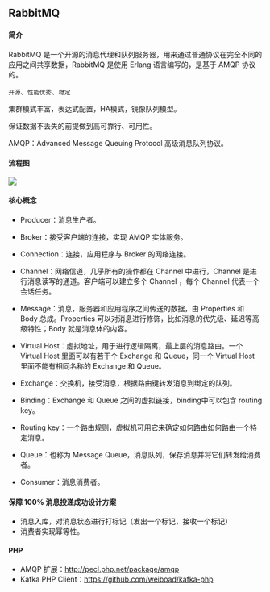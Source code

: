 ## RabbitMQ

#### 简介

RabbitMQ 是一个开源的消息代理和队列服务器，用来通过普通协议在完全不同的应用之间共享数据，RabbitMQ 是使用 Erlang 语言编写的，是基于 AMQP 协议的。

`开源`、`性能优秀`、`稳定`

集群模式丰富，表达式配置，HA模式，镜像队列模型。

保证数据不丢失的前提做到高可靠行、可用性。

AMQP：Advanced Message Queuing Protocol 高级消息队列协议。

#### 流程图

![](https://github.com/xinliangnote/PHP/blob/master/images/rabbitMQ.jpg)

#### 核心概念

- Producer：消息生产者。

- Broker：接受客户端的连接，实现 AMQP 实体服务。
- Connection：连接，应用程序与 Broker 的网络连接。
- Channel：网络信道，几乎所有的操作都在 Channel 中进行，Channel 是进行消息读写的通道。客户端可以建立多个 Channel ，每个 Channel 代表一个会话任务。
- Message：消息，服务器和应用程序之间传送的数据，由 Properties 和 Body 总成。Properties 可以对消息进行修饰，比如消息的优先级、延迟等高级特性；Body 就是消息体的内容。
- Virtual Host：虚拟地址，用于进行逻辑隔离，最上层的消息路由。一个 Virtual Host 里面可以有若干个 Exchange 和 Queue，同一个 Virtual Host 里面不能有相同名称的 Exchange 和 Queue。
- Exchange：交换机，接受消息，根据路由键转发消息到绑定的队列。
- Binding：Exchange 和 Queue 之间的虚拟链接，binding中可以包含 routing key。
- Routing key：一个路由规则，虚拟机可用它来确定如何路由如何路由一个特定消息。
- Queue：也称为 Message Queue，消息队列，保存消息并将它们转发给消费者。
- Consumer：消息消费者。

#### 保障 100% 消息投递成功设计方案

- 消息入库，对消息状态进行打标记（发出一个标记，接收一个标记）
- 消费者实现幂等性。

#### PHP

- AMQP 扩展：http://pecl.php.net/package/amqp
- Kafka PHP Client：https://github.com/weiboad/kafka-php